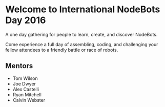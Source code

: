# Welcome to International NodeBots Day 2016

A one day gathering for people to learn, create, and discover NodeBots.

Come experience a full day of assembling, coding, and challenging your fellow attendees to a friendly battle or race of robots.

## Mentors

* Tom Wilson
* Joe Dwyer
* Alex Castelli
* Ryan Mitchell
* Calvin Webster
